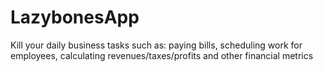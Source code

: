# LazybonesApp
Kill your daily business tasks such as: paying bills, scheduling work for employees, calculating revenues/taxes/profits and other financial metrics
